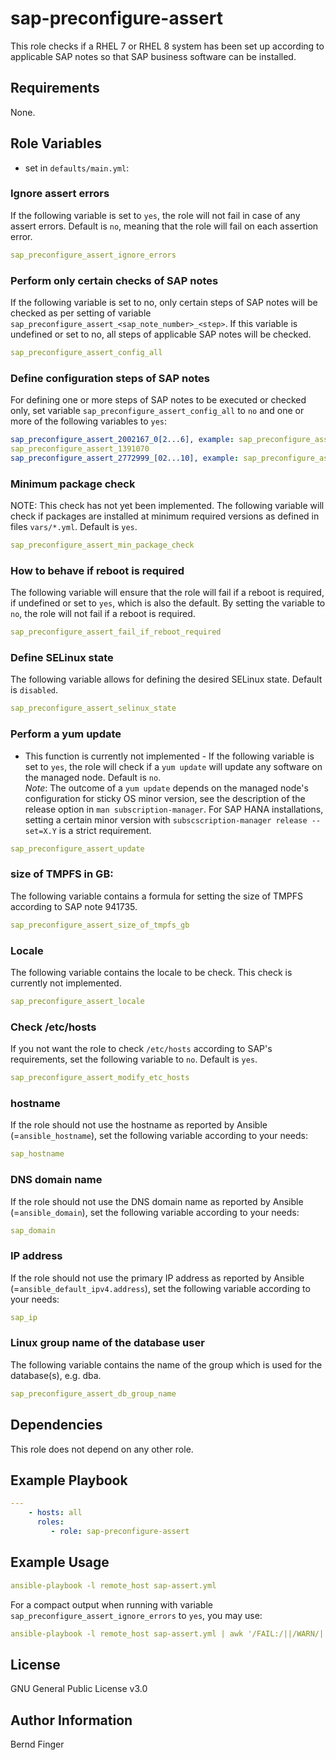 sap-preconfigure-assert
=======================

This role checks if a RHEL 7 or RHEL 8 system has been set up according to applicable SAP notes so that SAP business software can be installed.

Requirements
------------

None.

Role Variables
--------------

- set in `defaults/main.yml`:

### Ignore assert errors
If the following variable is set to `yes`, the role will not fail in case of any assert errors. Default is `no`, meaning that the role will fail on each assertion error.
```yaml
sap_preconfigure_assert_ignore_errors
```

### Perform only certain checks of SAP notes
If the following variable is set to no, only certain steps of SAP notes will be checked as per setting of variable `sap_preconfigure_assert_<sap_note_number>_<step>`. If this variable is undefined or set to no, all steps of applicable SAP notes will be checked.
```yaml
sap_preconfigure_assert_config_all
```

### Define configuration steps of SAP notes
For defining one or more steps of SAP notes to be executed or checked only, set variable `sap_preconfigure_assert_config_all` to `no` and one or more of the following variables to `yes`:
```yaml
sap_preconfigure_assert_2002167_0[2...6], example: sap_preconfigure_assert_2002167_03
sap_preconfigure_assert_1391070
sap_preconfigure_assert_2772999_[02...10], example: sap_preconfigure_assert_2772999_10
```

### Minimum package check
NOTE: This check has not yet been implemented.
The following variable will check if packages are installed at minimum required versions as defined in files `vars/*.yml`. Default is `yes`.
```yaml
sap_preconfigure_assert_min_package_check
```

### How to behave if reboot is required
The following variable will ensure that the role will fail if a reboot is required, if undefined or set to `yes`, which is also the default. By setting the variable to `no`, the role will not fail if a reboot is required.
```yaml
sap_preconfigure_assert_fail_if_reboot_required
```

### Define SELinux state
The following variable allows for defining the desired SELinux state. Default is `disabled`.
```yaml
sap_preconfigure_assert_selinux_state
```

### Perform a yum update
- This function is currently not implemented -
If the following variable is set to `yes`, the role will check if a `yum update` will update any software on the managed node. Default is `no`. \
*Note*: The outcome of a `yum update` depends on the managed node's configuration for sticky OS minor version, see the description of the release option in `man subscription-manager`. For SAP HANA installations, setting a certain minor version with `subscscription-manager release --set=X.Y` is a strict requirement.
```yaml
sap_preconfigure_assert_update
```

### size of TMPFS in GB:
The following variable contains a formula for setting the size of TMPFS according to SAP note 941735.
```yaml
sap_preconfigure_assert_size_of_tmpfs_gb
```

### Locale
The following variable contains the locale to be check. This check is currently not implemented.
```yaml
sap_preconfigure_assert_locale
```

### Check /etc/hosts
If you not want the role to check `/etc/hosts` according to SAP's requirements, set the following variable to `no`. Default is `yes`.
```yaml
sap_preconfigure_assert_modify_etc_hosts
```

### hostname
If the role should not use the hostname as reported by Ansible (=`ansible_hostname`), set the following variable according to your needs:
```yaml
sap_hostname
```

### DNS domain name
If the role should not use the DNS domain name as reported by Ansible (=`ansible_domain`), set the following variable according to your needs:
```yaml
sap_domain
```

### IP address
If the role should not use the primary IP address as reported by Ansible (=`ansible_default_ipv4.address`), set the following variable according to your needs:
```yaml
sap_ip
```

### Linux group name of the database user
The following variable contains the name of the group which is used for the database(s), e.g. dba.
```yaml
sap_preconfigure_assert_db_group_name
```

Dependencies
------------

This role does not depend on any other role.

Example Playbook
----------------

```yaml
---
    - hosts: all
      roles:
         - role: sap-preconfigure-assert
```

Example Usage
-------------
```yaml
ansible-playbook -l remote_host sap-assert.yml
```
For a compact output when running with variable `sap_preconfigure_assert_ignore_errors` to `yes`, you may use:
```yaml
ansible-playbook -l remote_host sap-assert.yml | awk '/FAIL:/||/WARN/||/PASS:/{sub ("    \"msg\": ", ""); print}'

```

License
-------

GNU General Public License v3.0

Author Information
------------------

Bernd Finger
